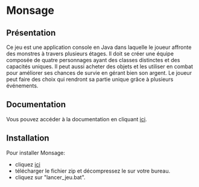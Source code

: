 # Monsage

## Présentation
Ce jeu est une application console en Java dans laquelle le joueur affronte des monstres à
travers plusieurs étages. Il doit se créer une équipe composée de quatre personnages
ayant des classes distinctes et des capacités uniques. Il peut aussi acheter des objets et les
utiliser en combat pour améliorer ses chances de survie en gérant bien son argent. Le
joueur peut faire des choix qui rendront sa partie unique grâce à plusieurs événements.

## Documentation
Vous pouvez accéder à la documentation en cliquant [ici](https://github.com/MOREAUB3il/projet-java/tree/main/documentation).

## Installation
Pour installer Monsage: 
- cliquez [ici](https://github.com/MOREAUB3il/projet-java/releases/tag/v0.1.1)
- télécharger le fichier zip et décompressez le sur votre bureau.
- cliquez sur "lancer_jeu.bat".

